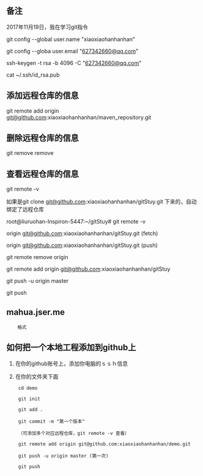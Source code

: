 ## 备注
2017年11月19日，我在学习git指令

git config --global user.name "xiaoxiaohanhanhan"

git config --globa user.email "627342660@qq.com"
 
ssh-keygen -t rsa -b 4096 -C "627342660@qq.com"

cat ~/.ssh/id_rsa.pub

## 添加远程仓库的信息
git remote add origin git@github.com:xiaoxiaohanhanhan/maven_repository.git

## 删除远程仓库的信息
git remove remove

## 查看远程仓库的信息
git remote -v

如果是git clone git@github.com:xiaoxiaohanhanhan/gitStuy.git 下来的，自动绑定了远程仓库

root@liuruohan-Inspiron-5447:~/gitStuy# git remote -v

origin  git@github.com:xiaoxiaohanhanhan/gitStuy.git (fetch)

origin  git@github.com:xiaoxiaohanhanhan/gitStuy.git (push)


git remote remove origin

git remote add origin git@github.com:xiaoxiaohanhanhan/gitStuy

git push -u origin master

git push

## mahua.jser.me

		格式

## 如何把一个本地工程添加到github上
1. 在你的github账号上，添加你电脑的ｓｓｈ信息

2. 在你的文件夹下面

		cd demo

		git init

		git add .

		git commit -m "第一个版本"

		（可添加多个对应远程仓库，git remote -v 查看）

		git remote add origin git@github.com:xiaoxiaohanhanhan/demo.git

		git push -u origin master (第一次)

		git push

		
		

